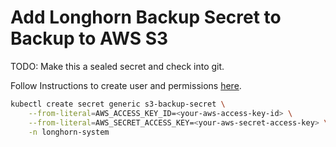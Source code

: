 # Add Longhorn Backup Secret to Backup to AWS S3

TODO: Make this a sealed secret and check into git.

Follow Instructions to create user and permissions [here](https://longhorn.io/docs/1.6.1/snapshots-and-backups/backup-and-restore/set-backup-target/).
```bash
kubectl create secret generic s3-backup-secret \
    --from-literal=AWS_ACCESS_KEY_ID=<your-aws-access-key-id> \
    --from-literal=AWS_SECRET_ACCESS_KEY=<your-aws-secret-access-key> \
    -n longhorn-system
```
